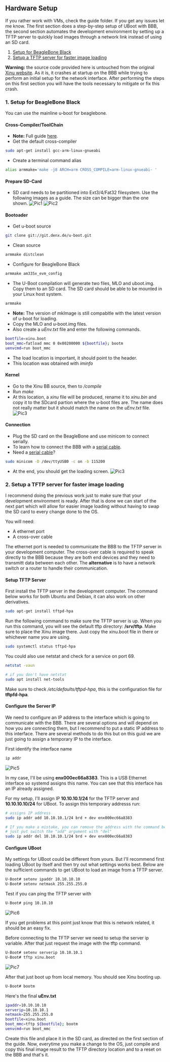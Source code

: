 ## **Hardware Setup**

If you rather work with VMs, check the guide folder. If you get any issues let me know.
The first section does a step-by-step setup of UBoot with BBB, the second section automates the development 
environment by setting up a TFTP server to quickly load images through a network link instead of using an SD card.

1. [Setup for BeagleBone Black](#section1)
2. [Setup a TFTP server for faster image loading](#section2)

**Warning:** the source code provided here is untouched from the original
[Xinu website](https://xinu.cs.purdue.edu/). As it is, it crashes at startup on the BBB while trying to perform an
initial setup for the network interface. After performing the steps on this first section you will have the tools
 necessary to mitigate or fix this crash.

### **1. Setup for BeagleBone Black** <div id="section1"/>
You can use the mainline u-boot for beaglebone.

#### **Cross-Compiler/ToolChain**
* **Note:** Full guide [here](https://elinux.org/Building_for_BeagleBone).
* Get the default cross-compiler
``` Bash
sudo apt-get install gcc-arm-linux-gnueabi
```
* Create a terminal command alias
``` Bash
alias armmake='make -j8 ARCH=arm CROSS_COMPILE=arm-linux-gnueabi- '
```
#### **Prepare SD-Card**
* SD card needs to be partitioned into Ext3/4/Fat32 filesystem. Use the following images as a guide.
  The size can be bigger than the one shown.
  ![Pic1](/assets/pic1.png)
  ![Pic2](/assets/pic2.png)

#### **Bootoader**
* Get u-boot source
``` Bash
git clone git://git.denx.de/u-boot.git
```
* Clean source
``` Bash
armmake distclean
``` 
* Configure for BeagleBone Black
``` Bash
armmake am335x_evm_config
```
* The U-Boot compilation will generate two files, MLO and uboot.img. Copy them to an SD card.
  The SD card should be able to be mounted in your Linux host system.
``` Bash
armmake
```

* **Note:** The version of mkImage is still compabitle with the latest version of u-boot for loading.
* Copy the MLO and u-boot.img files.
* Also create a *uEnv.txt* file and enter the following commands.
``` Bash
bootfile=xinu.boot 
boot_mmc=fatload mmc 0 0x80200000 ${bootfile}; bootm 
uenvcmd=run boot_mmc
```
* The load location is important, it should point to the header.
* This location was obtained with *iminfo*

#### **Kernel**
* Go to the Xinu BB source, then to */compile*
* Run *make*
* At this location, a *xinu* file will be produced, rename it to *xinu.bin* and copy it to the 
  SDcard partion where the u-boot files are.
  The name does not really matter but it should match the name on the *uEnv.txt* file.
![Pic3](/assets/pic3.png)

#### **Connection**
* Plug the SD card on the BeagleBone and use minicom to connect serially.
* To learn how to connect the BBB with a [serial cable](https://www.dummies.com/computers/beaglebone/how-to-connect-the-beaglebone-black-via-serial-over-usb/).
* Need a [serial cable](https://elinux.org/Beagleboard:BeagleBone_Black_Serial)?
    
``` Bash
sudo minicom -D /dev/ttyUSB0 -c on -b 115200
```
* At the end, you should get the loading screen.
![Pic3](/assets/pic4.png)

### **2. Setup a TFTP server for faster image loading** <div id="section2"/>
I recommend doing the previous work just to make sure that your development environment is ready. After that is done
we can start of the next part which will allow for easier image loading without having to swap the SD card to every 
change done to the OS.

You will need:
* A ethernet port
* A cross-over cable

The ethernet port is needed to communicate the BBB to the TFTP server in your development computer. The cross-over 
cable is required to speak directly to the BBB because they are both end devices and they need to transmitt data between each other. The **alternative** is to have a network switch or a router to handle their communication.

#### **Setup TFTP Server**
First install the TFTP server in the development computer. The command below works for both Ubuntu and Debian, it can also work on other derivatives.
``` Bash
sudo apt-get install tftpd-hpa
```

Run the following command to make sure the TFTP server is up. When you run this command, you
will see the default tftp directory: **/srv/tftp**. Make sure to place the Xinu image there. Just copy the xinu.boot file in there or whichever name you are using.

``` Bash
sudo systemctl status tftpd-hpa
```

You could also use netstat and check for a service on port 69.
``` Bash
netstat -vaun

# if you don't have netstat
sudo apt install net-tools
```
Make sure to check */etc/defaults/tftpd-hpa*, this is the configuration file for **tftpfd-hpa**.

#### **Configure the Server IP**
We need to configure an IP address to the interface which is going to communicate with the BBB.
There are several options and will depend on how you are connecting them, but I recommend to put a static IP address
to this interface. There are several methods to do this but on this guid we are just going to assign a temporary
IP to the interface.

First identify the interface name 
``` Bash
ip addr
```

![Pic5](/assets/pic5.png)

In my case, I'll be using **enx000ec66a8383**. This is a USB Ethernet interface so systemd 
assigns this name. You can see that this interface has an IP already assigned. 

For my setup, I'll assign IP **10.10.10.1/24** for the TFTP server and **10.10.10.10/24** for 
UBoot. To assign this temporary addresss run:

``` Bash
# assigns IP address
sudo ip addr add 10.10.10.1/24 brd + dev enx000ec66a8383

# If you make a mistake, you can remove the address with the command below
# just put switch the "add" argument with "del"
sudo ip addr del 10.10.10.1/24 brd + dev enx000ec66a8383
```

#### **Configure UBoot**
My settings for UBoot could be different from yours. But I'll recommend first loading UBoot by 
itself and then try out what settings works best. Below are the sufficient commands to get
UBoot to load an image from a TFTP server.

``` Bash
U-Boot# setenv ipaddr 10.10.10.10
U-Boot# setenv netmask 255.255.255.0
```

Test if you can ping the TFTP server with
``` Bash
U-Boot# ping 10.10.10
```

![Pic6](/assets/pic6.png)

If you get problems at this point just know that this is network related, it should be an easy 
fix.

Before connecting to the TFTP server we need to setup the server ip variable. After that just request the image with the tftp command.
``` Bash
U-Boot# setenv serverip 10.10.10.1
U-Boot# tftp xinu.boot
```

![Pic7](/assets/pic7.png)

After that just boot up from local memory. You should see Xinu booting up.

``` Bash
U-Boot# bootm
```

Here's the final **uEnv.txt**
``` Bash
ipaddr=10.10.10.10
serverip=10.10.10.1
netmask=255.255.255.0
bootfile=xinu.boot
boot_mmc=tftp ${bootfile}; bootm 
uenvcmd=run boot_mmc
```

Create this file and place it in the SD card, as directed on the first section of the guide.
Now, everytime you make a change to the OS, just compile and copy this final image result to the TFTP directory
location and to a reset on the BBB and that's it.
